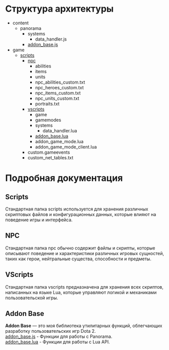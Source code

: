 # Структура архитектуры
- content
  - panorama
    - systems
      - data_handler.js
    - [addon_base.js](#Addon-Base)
- game
  - [scripts](#scripts)
    - [npc](#npc)
      - abilities
      - items
      - units
      - npc_abilities_custom.txt
      - npc_heroes_custom.txt
      - npc_items_custom.txt
      - npc_units_custom.txt
      - portraits.txt
    - [vscripts](#vscripts)
      - game
      - gamemodes
      - systems
        - data_handler.lua
      - [addon_base.lua](#Addon-Base)
      - addon_game_mode.lua
      - addon_game_mode_client.lua
    - custom.gameevents
    - custom_net_tables.txt

# Подробная документация
## Scripts
Стандартная папка scripts используется для хранения различных скриптовых файлов и конфигурационных данных, которые влияют на поведение игры и интерфейса.

## NPC
Стандартная папка npc обычно содержит файлы и скрипты, которые описывают поведение и характеристики различных игровых сущностей, таких как герои, нейтральные существа, способности и предметы.

## VScripts
Стандартная папка vscripts предназначена для хранения всех скриптов, написанных на языке Lua, которые управляют логикой и механиками пользовательской игры.

## Addon Base
**Addon Base** — это моя библиотека утилитарных функций, облегчающих разработку пользовательских игр Dota 2.
<br> [addon_base.js](../custom_game/content/panorama/addon_base.js) - Функции для работы с Panorama.
<br> [addon_base.lua](../custom_game/game/addon_base.lua) - Функции для работы с Lua API.
